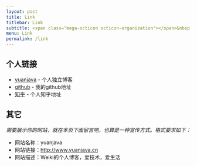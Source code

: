```yaml
---
layout: post
title: Link
titlebar: Link
subtitle: <span class="mega-octicon octicon-organization"></span>&nbsp;&nbsp; Resource link
menu: Link
permalink: /link
---
```



## 个人链接

- [yuanjava](http://www.yuanjava.cn/) - 个人独立博客
- [github](https://github.com/yuanjavar) -  我的github地址
- [知乎](https://www.zhihu.com/people/yuanjava) - 个人知乎地址


## 其它  

*需要展示你的网站，就在本页下面留言吧，也算是一种宣传方式。格式要求如下：*

- 网站名称：yuanjava  
- 网站链接：http://www.yuanjava.cn  
- 网站描述：Weiki的个人博客，爱技术，爱生活  

